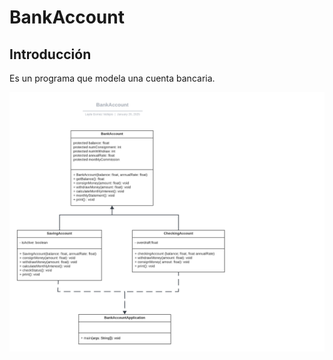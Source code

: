 # BankAccount

## Introducción
Es un programa que modela una cuenta bancaria.

![DiagramaUML.png](/diagramaUML.png)

